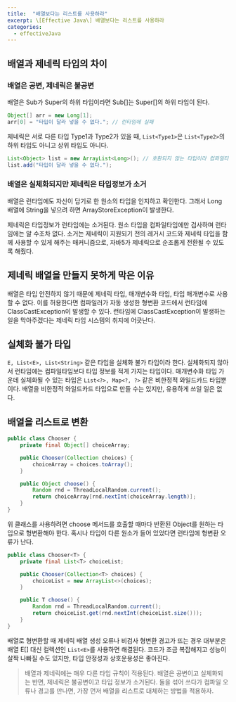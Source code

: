 ```yaml
---
title:  "배열보다는 리스트를 사용하라"
excerpt: \[Effective Java\] 배열보다는 리스트를 사용하라
categories:
  - effectiveJava
---
```


## 배열과 제네릭 타입의 차이
### 배열은 공변, 제네릭은 불공변
배열은 Sub가 Super의 하위 타입이라면 Sub[]는 Super[]의 하위 타입이 된다.
  
```java
Object[] arr = new Long[1];
arr[0] = "타입이 달라 넣을 수 없다."; // 런타임에 실패
```  

제네릭은 서로 다른 타입 Type1과 Type2가 있을 때, ```List<Type1>```은 ```List<Type2>```의 하위 타입도 아니고 상위 타입도 아니다.

```java
List<Object> list = new ArrayList<Long>(); // 호환되지 않는 타입이라 컴파일타임에 실패
list.add("타입이 달라 넣을 수 없다.");
```  

### 배열은 실체화되지만 제네릭은 타입정보가 소거
배열은 런타임에도 자신이 담기로 한 원소의 타입을 인지하고 확인한다. 그래서 Long 배열에 String을 넣으려 하면 ArrayStoreException이 발생한다.  

제네릭은 타입정보가 런타임에는 소거된다. 원소 타입을 컴파일타임에만 검사하며 런타임에는 알 수조차 없다. 소거는 제네릭이 지원되기 전의 레거시 코드와 제네릭 타입을 함께 사용할 수 있게 해주는 매커니즘으로, 자바5가 제네릭으로 순조롭게 전환될 수 있도록 해줬다.

## 제네릭 배열을 만들지 못하게 막은 이유
배열은 타입 안전하지 않기 때문에 제네릭 타입, 매개변수화 타입, 타입 매개변수로 사용할 수 없다. 이를 허용한다면 컴파일러가 자동 생성한 형변환 코드에서 런타임에 ClassCastException이 발생할 수 있다. 런타임에 ClassCastException이 발생하는 일을 막아주겠다는 제네릭 타입 시스템의 취지에 어긋난다.

## 실체화 불가 타입
```E, List<E>, List<String>``` 같은 타입을 실체화 불가 타입이라 한다. 실체화되지 않아서 런타임에는 컴파일타임보다 타입 정보를 적게 가지는 타입이다. 매개변수화 타입 가운데 실체화될 수 있는 타입은 ```List<?>, Map<?, ?>``` 같은 비한정적 와일드카드 타입뿐이다. 배열을 비한정적 와일드카드 타입으로 만들 수는 있지만, 유용하게 쓰일 일은 없다.

## 배열을 리스트로 변환
  
```java
public class Chooser {
    private final Object[] choiceArray;

    public Chooser(Collection choices) {
        choiceArray = choices.toArray();
    }

    public Object choose() {
        Random rnd = ThreadLocalRandom.current();
        return choiceArray[rnd.nextInt(choiceArray.length)];
    }
}
```  
위 클래스를 사용하려면 choose 메서드를 호출할 때마다 반환된 Object를 원하는 타입으로 형변환해야 한다. 혹시나 타입이 다른 원소가 들어 있었다면 런타임에 형변환 오류가 난다.

  
```java
public class Chooser<T> {
    private final List<T> choiceList;

    public Chooser(Collection<T> choices) {
        choiceList = new ArrayList<>(choices);
    }

    public T choose() {
        Random rnd = ThreadLocalRandom.current();
        return choiceList.get(rnd.nextInt(choiceList.size()));
    }
}
```  

배열로 형변환할 때 제네릭 배열 생성 오류나 비검사 형변환 경고가 뜨는 경우 대부분은 배열 E[] 대신 컬렉션인 ```List<E>```를 사용하면 해결된다. 코드가 조금 복잡해지고 성능이 살짝 나빠질 수도 있지만, 타입 안정성과 상호운용성은 좋아진다.


> 배열과 제네릭에는 매우 다른 타입 규칙이 적용된다. 배열은 공변이고 실체화되는 반면, 제네릭은 불공변이고 타입 정보가 소거된다. 둘을 섞어 쓰다가 컴파일 오류나 경고를 만나면, 가장 먼저 배열을 리스트로 대체하는 방법을 적용하자.